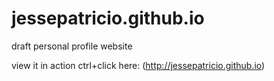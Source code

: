 # jessepatricio.github.io
draft personal profile website

view it in action ctrl+click here: (http://jessepatricio.github.io)
